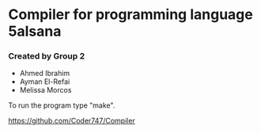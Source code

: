 # Compiler for programming language 5alsana
### Created by Group 2
- Ahmed Ibrahim
- Ayman El-Refai
- Melissa Morcos

To run the program type "make".

https://github.com/Coder747/Compiler
